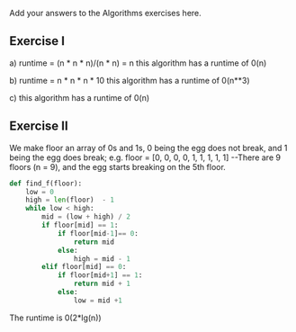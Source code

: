 Add your answers to the Algorithms exercises here.

## Exercise I

a) runtime = (n * n * n)/(n * n) = n
this algorithm has a runtime of 0(n)

b) runtime = n * n * n * 10
this algorithm has a runtime of 0(n**3)

c) this algorithm has a runtime of 0(n)

## Exercise II

We make floor an array of 0s and 1s, 0 being the egg does not break, and 1 being the egg does break;
e.g. floor = [0, 0, 0, 0, 1, 1, 1, 1, 1]
 --There are 9 floors (n = 9), and the egg starts breaking on the 5th floor.

```python 
def find_f(floor):
    low = 0
    high = len(floor)  - 1
    while low < high:
        mid = (low + high) / 2
        if floor[mid] == 1:
            if floor[mid-1]== 0:
                return mid
            else:
                high = mid - 1
        elif floor[mid] == 0:
            if floor[mid+1] == 1:
                return mid + 1
            else:
                low = mid +1
```
The runtime is 0(2*lg(n))

